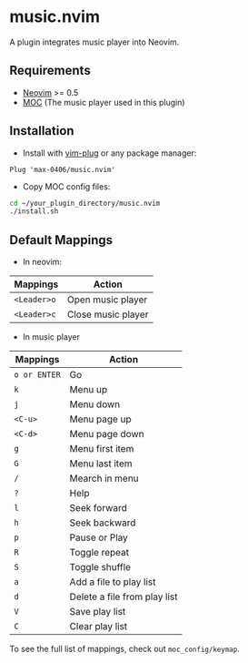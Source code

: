 # music.nvim

A plugin integrates music player into Neovim.

## Requirements

- [Neovim](https://neovim.io/) >= 0.5
- [MOC](http://moc.daper.net/) (The music player used in this plugin)

## Installation

- Install with [vim-plug](https://github.com/junegunn/vim-plug) or any package manager:

```viml
Plug 'max-0406/music.nvim'
```
- Copy MOC config files:

```bash
cd ~/your_plugin_directory/music.nvim
./install.sh
```

## Default Mappings

- In neovim:

| Mappings    | Action             |
|-------------|--------------------|
| `<Leader>o` | Open music player  |
| `<Leader>c` | Close music player |

- In music player

| Mappings     | Action                       |
|--------------|------------------------------|
| `o or ENTER` | Go                           |
| `k`          | Menu up                      |
| `j`          | Menu down                    |
| `<C-u>`      | Menu page up                 |
| `<C-d>`      | Menu page down               |
| `g`          | Menu first item              |
| `G`          | Menu last item               |
| `/`          | Mearch in menu               |
| `?`          | Help                         |
| `l`          | Seek forward                 |
| `h`          | Seek backward                |
| `p`          | Pause or Play                |
| `R`          | Toggle repeat                |
| `S`          | Toggle shuffle               |
| `a`          | Add a file to play list      |
| `d`          | Delete a file from play list |
| `V`          | Save play list               |
| `C`          | Clear play list              |

To see the full list of mappings, check out `moc_config/keymap`.
